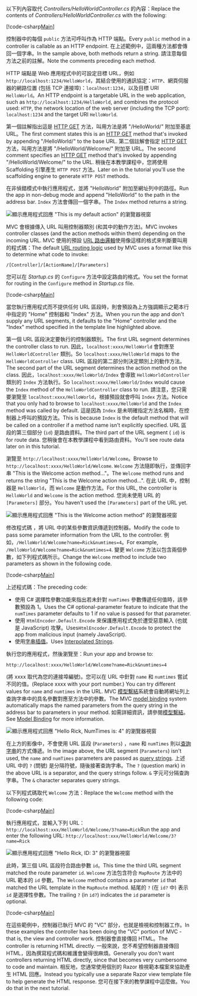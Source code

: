 <span data-ttu-id="286d9-101">以下列內容取代 *Controllers/HelloWorldController.cs* 的內容：</span><span class="sxs-lookup"><span data-stu-id="286d9-101">Replace the contents of *Controllers/HelloWorldController.cs* with the following:</span></span>

[!code-csharp[Main](../../tutorials/first-mvc-app/start-mvc/sample/MvcMovie/Controllers/HelloWorldController.cs?name=snippet_1)]

<span data-ttu-id="286d9-102">控制器中的每個 `public` 方法可呼叫作為 HTTP 端點。</span><span class="sxs-lookup"><span data-stu-id="286d9-102">Every `public` method in a controller is callable as an HTTP endpoint.</span></span> <span data-ttu-id="286d9-103">在上述範例中，這兩種方法都會傳回一個字串。</span><span class="sxs-lookup"><span data-stu-id="286d9-103">In the sample above, both methods return a string.</span></span>  <span data-ttu-id="286d9-104">請注意每個方法之前的註解。</span><span class="sxs-lookup"><span data-stu-id="286d9-104">Note the comments preceding each method.</span></span>

<span data-ttu-id="286d9-105">HTTP 端點是 Web 應用程式中的可設定目標 URL，例如 `http://localhost:1234/HelloWorld`，其結合使用的通訊協定：`HTTP`、網頁伺服器的網路位置 (包括 TCP 連接埠)：`localhost:1234`，以及目標 URI `HelloWorld`。</span><span class="sxs-lookup"><span data-stu-id="286d9-105">An HTTP endpoint is a targetable URL in the web application, such as `http://localhost:1234/HelloWorld`, and combines the protocol used: `HTTP`, the network location of the web server (including the TCP port): `localhost:1234` and the target URI `HelloWorld`.</span></span>

<span data-ttu-id="286d9-106">第一個註解指出這是 [HTTP GET](https://www.w3schools.com/tags/ref_httpmethods.asp) 方法，叫用方法是將 "/HelloWorld/" 附加至基底 URL。</span><span class="sxs-lookup"><span data-stu-id="286d9-106">The first comment states this is an [HTTP GET](https://www.w3schools.com/tags/ref_httpmethods.asp) method that's invoked by appending "/HelloWorld/" to the base URL.</span></span> <span data-ttu-id="286d9-107">第二個註解會指定 [HTTP GET](http://www.w3.org/Protocols/rfc2616/rfc2616-sec9.html) 方法，叫用方法是將 "/HelloWorld/Welcome/" 附加至 URL。</span><span class="sxs-lookup"><span data-stu-id="286d9-107">The second comment specifies an [HTTP GET](http://www.w3.org/Protocols/rfc2616/rfc2616-sec9.html) method that's invoked by appending "/HelloWorld/Welcome/" to the URL.</span></span> <span data-ttu-id="286d9-108">稍後在本教學課程中，您將使用 Scaffolding 引擎產生 `HTTP POST` 方法。</span><span class="sxs-lookup"><span data-stu-id="286d9-108">Later on in the tutorial you'll use the scaffolding engine to generate `HTTP POST` methods.</span></span>

<span data-ttu-id="286d9-109">在非偵錯模式中執行應用程式，並將 "HelloWorld" 附加至網址列中的路徑。</span><span class="sxs-lookup"><span data-stu-id="286d9-109">Run the app in non-debug mode and append "HelloWorld" to the path in the address bar.</span></span> <span data-ttu-id="286d9-110">`Index` 方法會傳回一個字串。</span><span class="sxs-lookup"><span data-stu-id="286d9-110">The `Index` method returns a string.</span></span>

![顯示應用程式回應 "This is my default action" 的瀏覽器視窗](../../tutorials/first-mvc-app/adding-controller/_static/hell1.png)

<span data-ttu-id="286d9-112">MVC 會根據傳入 URL 叫用控制器類別 (和其中的動作方法)。</span><span class="sxs-lookup"><span data-stu-id="286d9-112">MVC invokes controller classes (and the action methods within them) depending on the incoming URL.</span></span> <span data-ttu-id="286d9-113">MVC 使用的預設 [URL 路由邏輯](../../mvc/controllers/routing.md)使用像這樣的格式來判斷要叫用的程式碼：</span><span class="sxs-lookup"><span data-stu-id="286d9-113">The default [URL routing logic](../../mvc/controllers/routing.md) used by MVC uses a format like this to determine what code to invoke:</span></span>

`/[Controller]/[ActionName]/[Parameters]`

<span data-ttu-id="286d9-114">您可以在 *Startup.cs* 的 `Configure` 方法中設定路由的格式。</span><span class="sxs-lookup"><span data-stu-id="286d9-114">You set the format for routing in the `Configure` method in *Startup.cs* file.</span></span>

[!code-csharp[Main](../../tutorials/first-mvc-app/start-mvc/sample/MvcMovie/Startup.cs?name=snippet_1&highlight=5)]

<span data-ttu-id="286d9-115">當您執行應用程式而不提供任何 URL 區段時，則會預設為上方強調顯示之範本行中指定的 "Home" 控制器和 "Index" 方法。</span><span class="sxs-lookup"><span data-stu-id="286d9-115">When you run the app and don't supply any URL segments, it defaults to the "Home" controller and the "Index" method specified in the template line highlighted above.</span></span>

<span data-ttu-id="286d9-116">第一個 URL 區段決定要執行的控制器類別。</span><span class="sxs-lookup"><span data-stu-id="286d9-116">The first URL segment determines the controller class to run.</span></span> <span data-ttu-id="286d9-117">因此，`localhost:xxxx/HelloWorld` 會對應至 `HelloWorldController` 類別。</span><span class="sxs-lookup"><span data-stu-id="286d9-117">So `localhost:xxxx/HelloWorld` maps to the `HelloWorldController` class.</span></span> <span data-ttu-id="286d9-118">URL 區段的第二部分則決定類別上的動作方法。</span><span class="sxs-lookup"><span data-stu-id="286d9-118">The second part of the URL segment determines the action method on the class.</span></span> <span data-ttu-id="286d9-119">因此，`localhost:xxxx/HelloWorld/Index` 會導致 `HelloWorldController` 類別的 `Index` 方法執行。</span><span class="sxs-lookup"><span data-stu-id="286d9-119">So `localhost:xxxx/HelloWorld/Index` would cause the `Index` method of the `HelloWorldController` class to run.</span></span> <span data-ttu-id="286d9-120">請注意，您只需要瀏覽至 `localhost:xxxx/HelloWorld`，根據預設就會呼叫 `Index` 方法。</span><span class="sxs-lookup"><span data-stu-id="286d9-120">Notice that you only had to browse to `localhost:xxxx/HelloWorld` and the `Index` method was called by default.</span></span> <span data-ttu-id="286d9-121">這是因為 `Index` 是未明確指定方法名稱時，在控制器上呼叫的預設方法。</span><span class="sxs-lookup"><span data-stu-id="286d9-121">This is because `Index` is the default method that will be called on a controller if a method name isn't explicitly specified.</span></span> <span data-ttu-id="286d9-122">URL 區段的第三個部分 (`id`) 是路由資料。</span><span class="sxs-lookup"><span data-stu-id="286d9-122">The third part of the URL segment ( `id`) is for route data.</span></span> <span data-ttu-id="286d9-123">您稍後會在本教學課程中看到路由資料。</span><span class="sxs-lookup"><span data-stu-id="286d9-123">You'll see route data later on in this tutorial.</span></span>

<span data-ttu-id="286d9-124">瀏覽至 `http://localhost:xxxx/HelloWorld/Welcome`。</span><span class="sxs-lookup"><span data-stu-id="286d9-124">Browse to `http://localhost:xxxx/HelloWorld/Welcome`.</span></span> <span data-ttu-id="286d9-125">`Welcome` 方法隨即執行，並傳回字串 "This is the Welcome action method..."。</span><span class="sxs-lookup"><span data-stu-id="286d9-125">The `Welcome` method runs and returns the string "This is the Welcome action method...".</span></span> <span data-ttu-id="286d9-126">在此 URL 中，控制器是 `HelloWorld`，而 `Welcome` 是動作方法。</span><span class="sxs-lookup"><span data-stu-id="286d9-126">For this URL, the controller is `HelloWorld` and `Welcome` is the action method.</span></span> <span data-ttu-id="286d9-127">您尚未使用 URL 的 `[Parameters]` 部分。</span><span class="sxs-lookup"><span data-stu-id="286d9-127">You haven't used the `[Parameters]` part of the URL yet.</span></span>

![顯示應用程式回應 "This is the Welcome action method" 的瀏覽器視窗](../../tutorials/first-mvc-app/adding-controller/_static/welcome.png)

<span data-ttu-id="286d9-129">修改程式碼 ，將 URL 中的某些參數資訊傳遞到控制器。</span><span class="sxs-lookup"><span data-stu-id="286d9-129">Modify the code to pass some parameter information from the URL to the controller.</span></span> <span data-ttu-id="286d9-130">例如，`/HelloWorld/Welcome?name=Rick&numtimes=4`。</span><span class="sxs-lookup"><span data-stu-id="286d9-130">For example, `/HelloWorld/Welcome?name=Rick&numtimes=4`.</span></span> <span data-ttu-id="286d9-131">變更 `Welcome` 方法以包含兩個參數，如下列程式碼所示。</span><span class="sxs-lookup"><span data-stu-id="286d9-131">Change the `Welcome` method to include two parameters as shown in the following code.</span></span> 

[!code-csharp[Main](../../tutorials/first-mvc-app/start-mvc/sample/MvcMovie/Controllers/HelloWorldController.cs?name=snippet_2)]

<span data-ttu-id="286d9-132">上述程式碼：</span><span class="sxs-lookup"><span data-stu-id="286d9-132">The preceding code:</span></span>

* <span data-ttu-id="286d9-133">使用 C# 選擇性參數功能來指出若未針對 `numTimes` 參數傳遞任何值時，該參數預設為 1。</span><span class="sxs-lookup"><span data-stu-id="286d9-133">Uses the C# optional-parameter feature to indicate that the `numTimes` parameter defaults to 1 if no value is passed for that parameter.</span></span>
* <span data-ttu-id="286d9-134">使用 `HtmlEncoder.Default.Encode` 來保護應用程式免於遭受惡意輸入 (也就是 JavaScript) 攻擊。</span><span class="sxs-lookup"><span data-stu-id="286d9-134">Uses`HtmlEncoder.Default.Encode` to protect the app from malicious input (namely JavaScript).</span></span> 
* <span data-ttu-id="286d9-135">使用[字串插值](https://docs.microsoft.com/dotnet/articles/csharp/language-reference/keywords/interpolated-strings)。</span><span class="sxs-lookup"><span data-stu-id="286d9-135">Uses [Interpolated Strings](https://docs.microsoft.com/dotnet/articles/csharp/language-reference/keywords/interpolated-strings).</span></span>

<span data-ttu-id="286d9-136">執行您的應用程式，然後瀏覽至：</span><span class="sxs-lookup"><span data-stu-id="286d9-136">Run your app and browse to:</span></span>

   `http://localhost:xxxx/HelloWorld/Welcome?name=Rick&numtimes=4`

<span data-ttu-id="286d9-137">(將 xxxx 取代為您的連接埠編號)。您可以在 URL 中針對 `name` 和 `numtimes` 嘗試不同的值。</span><span class="sxs-lookup"><span data-stu-id="286d9-137">(Replace xxxx with your port number.) You can try different values for `name` and `numtimes` in  the URL.</span></span> <span data-ttu-id="286d9-138">MVC [模型繫結](../../mvc/models/model-binding.md)系統會自動將網址列上查詢字串中的具名參數對應至方法中的參數。</span><span class="sxs-lookup"><span data-stu-id="286d9-138">The MVC [model binding](../../mvc/models/model-binding.md) system automatically maps the named parameters from  the query string in the address bar to parameters in your method.</span></span> <span data-ttu-id="286d9-139">如需詳細資訊，請參閱[模型繫結](../../mvc/models/model-binding.md)。</span><span class="sxs-lookup"><span data-stu-id="286d9-139">See [Model Binding](../../mvc/models/model-binding.md) for more information.</span></span>

![顯示應用程式回應 "Hello Rick, NumTimes is: 4" 的瀏覽器視窗](../../tutorials/first-mvc-app/adding-controller/_static/rick4.png)

<span data-ttu-id="286d9-141">在上方的影像中，不會使用 URL 區段 (`Parameters`) ，`name` 和 `numTimes` 則以[查詢字串](https://wikipedia.org/wiki/Query_string)的方式傳遞。</span><span class="sxs-lookup"><span data-stu-id="286d9-141">In the image above, the URL segment (`Parameters`) isn't used, the `name` and `numTimes` parameters are passed as [query strings](https://wikipedia.org/wiki/Query_string).</span></span> <span data-ttu-id="286d9-142">上述 URL 中的 `?` (問號) 是分隔符號，隨後接著查詢字串。</span><span class="sxs-lookup"><span data-stu-id="286d9-142">The `?` (question mark) in the above URL is a separator, and the query strings follow.</span></span> <span data-ttu-id="286d9-143">`&` 字元可分隔查詢字串。</span><span class="sxs-lookup"><span data-stu-id="286d9-143">The `&` character separates query strings.</span></span>

<span data-ttu-id="286d9-144">以下列程式碼取代 `Welcome` 方法：</span><span class="sxs-lookup"><span data-stu-id="286d9-144">Replace the `Welcome` method with the following code:</span></span>

[!code-csharp[Main](../../tutorials/first-mvc-app/start-mvc/sample/MvcMovie/Controllers/HelloWorldController.cs?name=snippet_3)]

<span data-ttu-id="286d9-145">執行應用程式，並輸入下列 URL：`http://localhost:xxx/HelloWorld/Welcome/3?name=Rick`</span><span class="sxs-lookup"><span data-stu-id="286d9-145">Run the app and enter the following URL:  `http://localhost:xxx/HelloWorld/Welcome/3?name=Rick`</span></span>

![顯示應用程式回應 "Hello Rick, ID: 3" 的瀏覽器視窗](../../tutorials/first-mvc-app/adding-controller/_static/rick_routedata.png)

<span data-ttu-id="286d9-147">此時，第三個 URL 區段符合路由參數 `id`。</span><span class="sxs-lookup"><span data-stu-id="286d9-147">This time the third URL segment  matched the route parameter `id`.</span></span> <span data-ttu-id="286d9-148">`Welcome` 方法包含符合 `MapRoute` 方法中的 URL 範本的 `id` 參數。</span><span class="sxs-lookup"><span data-stu-id="286d9-148">The `Welcome`  method contains a parameter  `id` that matched the URL template in the `MapRoute` method.</span></span> <span data-ttu-id="286d9-149">結尾的 `?` (在 `id?` 中) 表示 `id` 是選擇性參數。</span><span class="sxs-lookup"><span data-stu-id="286d9-149">The trailing `?`  (in `id?`) indicates the `id` parameter is optional.</span></span>

[!code-csharp[Main](../../tutorials/first-mvc-app/start-mvc/sample/MvcMovie/Startup.cs?name=snippet_1&highlight=5)]

<span data-ttu-id="286d9-150">在這些範例中，控制器已執行 MVC 的 "VC" 部分，也就是檢視和控制器工作。</span><span class="sxs-lookup"><span data-stu-id="286d9-150">In these examples the controller has been doing the "VC" portion  of MVC - that is, the view and controller work.</span></span> <span data-ttu-id="286d9-151">控制器會直接傳回 HTML。</span><span class="sxs-lookup"><span data-stu-id="286d9-151">The controller is returning HTML  directly.</span></span> <span data-ttu-id="286d9-152">一般來說，您不希望控制器直接傳回 HTML，因為撰寫程式碼和維護會變得很麻煩。</span><span class="sxs-lookup"><span data-stu-id="286d9-152">Generally you don't want controllers returning HTML directly, since  that becomes very cumbersome to code and maintain.</span></span> <span data-ttu-id="286d9-153">相反地，您通常使用個別的 Razor 檢視範本檔案來協助產生 HTML 回應。</span><span class="sxs-lookup"><span data-stu-id="286d9-153">Instead you typically use a separate Razor view template file to help generate the HTML response.</span></span> <span data-ttu-id="286d9-154">您可在接下來的教學課程中這麼做。</span><span class="sxs-lookup"><span data-stu-id="286d9-154">You do that in the next tutorial.</span></span>
